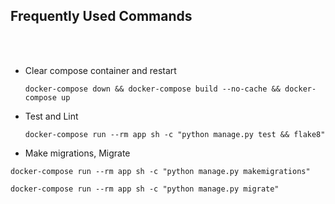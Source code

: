 ## Frequently Used Commands

<br><br>


* Clear compose container and restart
    
    ```shell
    docker-compose down && docker-compose build --no-cache && docker-compose up
    ``` 

* Test and Lint

  ```shell
  docker-compose run --rm app sh -c "python manage.py test && flake8"
  ```


* Make migrations, Migrate

```shell
docker-compose run --rm app sh -c "python manage.py makemigrations"
```

```shell
docker-compose run --rm app sh -c "python manage.py migrate"
```